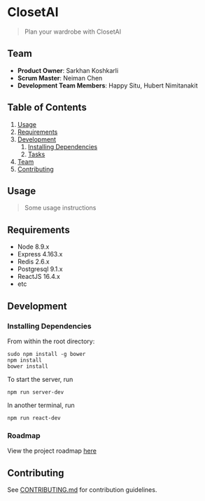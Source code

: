 # ClosetAI

> Plan your wardrobe with ClosetAI

## Team

  - __Product Owner__: Sarkhan Koshkarli
  - __Scrum Master__: Neiman Chen
  - __Development Team Members__: Happy Situ, Hubert Nimitanakit

## Table of Contents

1. [Usage](#Usage)
1. [Requirements](#requirements)
1. [Development](#development)
    1. [Installing Dependencies](#installing-dependencies)
    1. [Tasks](#tasks)
1. [Team](#team)
1. [Contributing](#contributing)

## Usage

> Some usage instructions

## Requirements

- Node 8.9.x
- Express 4.163.x
- Redis 2.6.x
- Postgresql 9.1.x
- ReactJS 16.4.x
- etc

## Development

### Installing Dependencies

From within the root directory:

```
sudo npm install -g bower
npm install
bower install
```

To start the server, run
```
npm run server-dev
```

In another terminal, run
```
npm run react-dev
```

### Roadmap

View the project roadmap [here](https://github.com/shelfExpress/closet_ai/issues)


## Contributing

See [CONTRIBUTING.md](_CONTRIBUTING.md) for contribution guidelines.


